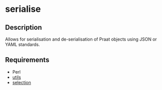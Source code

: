 serialise
=========

Description
-----------

Allows for serialisation and de-serialisation of Praat objects using JSON or YAML standards.

Requirements
------------

* Perl
* [utils](https://gitlab.com/cpran/plugin_utils)
* [selection](https://gitlab.com/cpran/plugin_selection)